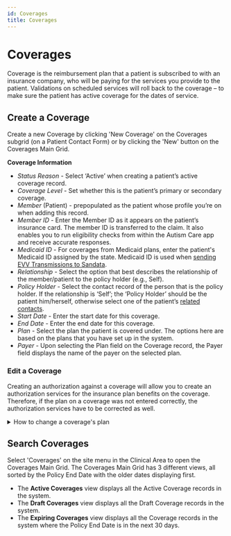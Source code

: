 ```yaml
---
id: Coverages
title: Coverages
---
```


# Coverages 
Coverage is the reimbursement plan that a patient is subscribed to with an insurance company, who will be paying for the services you provide to the patient. Validations on scheduled services will roll back to the coverage – to make sure the patient has active coverage for the dates of service.

##  Create a Coverage  

Create a new Coverage by clicking 'New Coverage' on the Coverages subgrid (on a Patient Contact Form) or by clicking the 'New' button on the Coverages Main Grid.

**Coverage Information**
- *Status Reason* - Select ‘Active’ when creating a patient’s active coverage record. 
- *Coverage Level* - Set whether this is the patient’s primary or secondary coverage.
- *Member* (Patient) - prepopulated as the patient whose profile you’re on when adding this record.
- *Member ID* - Enter the Member ID as it appears on the patient’s insurance card. The member ID is transferred to the claim. It also enables you to run eligibility checks from within the Autism Care app and receive accurate responses.
- *Medicaid ID* - For coverages from Medicaid plans, enter the patient's Medicaid ID assigned by the state. Medicaid ID is used when [sending EVV Transmissions to Sandata](../AdminSetup/EVVSetUp.md/#evv-through-sandata).
- *Relationship* - Select the option that best describes the relationship of the member/patient to the policy holder (e.g., Self). 
- *Policy Holder* - Select the contact record of the person that is the policy holder. If the relationship is ‘Self’; the ‘Policy Holder’ should be the patient him/herself, otherwise select one of the patient’s [related contacts](Connection.md).
- *Start Date* - Enter the start date for this coverage.
- *End Date* - Enter the end date for this coverage.
- *Plan* - Select the plan the patient is covered under. The options here are based on the plans that you have set up in the system.
- *Payer* - Upon selecting the Plan field on the Coverage record, the Payer field displays the name of the payer on the selected plan.

### Edit a Coverage
Creating an authorization against a coverage will allow you to create an authorization services for the insurance plan benefits on the coverage. Therefore, if the plan on a coverage was not entered correctly, the authorization services have to be corrected as well.

<details>
<summary> How to change a coverage's plan </summary>

**1. Edit the plan on the coverage:**

1. On the coverage, change the plan to the correct plan.

**2. Edit the service code on the authorization services:**

1. Go to the authorizations covered by this coverage.

2. Open each authorization service, and change the service code to the corresponding service code on the coverage's new plan (the service code field will only show insurance plan benefits from the insurance plan on the coverage). 

On some authorization services, the service code will be locked for edit, since some sessions were already billed. When that is the case:

**Create a new authorization service, move encounter services and care team assignments to the new one, and deactivate the old one:**

1. Create a new authorization service, using a service code on the coverage's new plan. Copy the name of the new authorization service.
2. On the old authorization service, go to Related > Encounter Services. Select all, and click 'Edit'.
3. Paste the name of the new authorization service in the authorization service field. Click ' Save'. Sessions that were already billed will be set to Awaiting Resubmission for the biller to review and resubmit to the correct insurance plan.
4. On the old authorization service, go to Related > Care Plan Activities. Select all, and click 'Edit'.
5. Paste the name of the new authorization service in the authorization service field. Click ' Save'.
6. Deactivate the old authorization service.

</details>

## Search Coverages

Select 'Coverages' on the site menu in the Clinical Area to open the Coverages Main Grid. The Coverages Main Grid has 3 different views, all sorted by the Policy End Date with the older dates displaying first.

- The **Active Coverages** view displays all the Active Coverage records in the system. 
- The **Draft Coverages** view displays all the Draft Coverage records in the system. 
- The **Expiring Coverages** view displays all the Coverage records in the system where the Policy End Date is in the next 30 days.